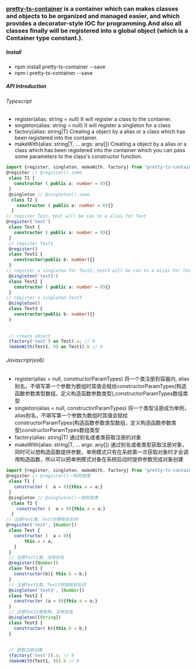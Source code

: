 ### [pretty-ts-container](https://www.npmjs.com/package/pretty-ts-container) is a container which can makes classes and objects to be organized and managed easier, and which provides a decorator-style IOC for programming.And also all classes finally will be registered into a global object (which is a Container type constant.).
##### Install
- npm install pretty-ts-container --save
- npm i pretty-ts-container --save
##### API Introduction
###### Typescript
- register(alias: string = null) It will register a class to the container.
- singleton(alias: string = null) It will register a singleton for a class
- factory(alias: string|T) Creating a object by a alias or a class which has been registered into the container.  
- makeWith(alias: string|T, ... args: any[]) Creating a object by a alias or a class which has been registered into the container which you can pass some parameters to the class's constructor function. 

````typescript
import {register, singleton, makeWith, factory} from "pretty-ts-container";
@register // @register() same
 class T1 {
   constructor ( public a: number = 0){}
 }
 @singleton // @singleton() same
  class T2 {
    constructor ( public a: number = 0){}
  }
// register Test，test will be can to a alias for Test
@register('test')
 class Test {
   constructor ( public a: number = 0){}
 }
 // register Test1
 @register()
 class Test1 {
   constructor(public b: number){}
 }
// register a singleton for Test2，test3 will be can to a alias for Test2
 @singleton('test3')
 class Test2 {
   constructor ( public a: number = 0){}
 }
// register a singleton Test3
 @singleton()
 class Test3 {
   constructor(public b: number){}
 }
 
 
 // create object
 (factory('test') as Test).a; // 0
 (makeWith(Test1, 9) as Test1).b // 9
````

###### Javascript(es6)
- register(alias = null, constructorParamTypes) 将一个类注册到容器内, alias别名，不填写第一个参数为数组时其值会赋给constructorParamTypes(构造函数参数类型数组，定义构造函数参数类型),constructorParamTypes数组类型
- singleton(alias = null, constructorParamTypes) 将一个类型注册成为单例， alias别名，不填写第一个参数为数组时其值会赋给constructorParamTypes(构造函数参数类型数组，定义构造函数参数类型)constructorParamTypes数组类型
- factory(alias: string|T) 通过别名或者类获取注册的对象
- makeWith(alias: string|T, ... args: any[]) 通过别名或者类型获取注册对象，同时可以想构造函数提供参数，单例模式只有在系统第一次获取对象时才会调用构造函数，所以可以把单例模式对象在系统启动时提供参数完成对象创建
````javascript
import {register, singleton, makeWith, factory} from "pretty-ts-container";
@register // @register()一样的效果
 class T1 {
   constructor (  a = 0){this.a = a;}
 }
 @singleton // @singleton()一样的效果
  class T2 {
    constructor (  a = 0){this.a = a;}
  }
// 注册Test类，Test将拥有别名的
@register('test', [Number])
 class Test {
   constructor (  a = 0){
       this.a = a;
   }
 }
 // 注册Test1类，没有别名
 @register([Number])
 class Test1 {
   constructor(b){ this.b = b;}
 }
 // 注册Test3类，Test3将拥有别名的
 @singleton('test3', [Number])
 class Test2 {
   constructor (a = 0){this.a = a;}
 }
 // 注册Test3类单例，没有别名
 @singleton([String])
 class Test3 {
   constructor( b){this.b = b;}
 }
 
 
 // 获取注册对象
 (factory('test')).a; // 0
 (makeWith(Test1, 9)).b // 9
````

